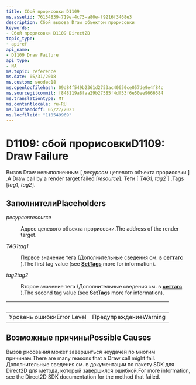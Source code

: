 ```yaml
---
title: Сбой прорисовки D1109
ms.assetid: 76154839-719e-4c73-a80e-f9216f3468e3
description: Сбой вызова Draw объектом прорисовки
keywords:
- Сбой прорисовки D1109 Direct2D
topic_type:
- apiref
api_name:
- D1109 Draw Failure
api_type:
- NA
ms.topic: reference
ms.date: 05/31/2018
ms.custom: seodec18
ms.openlocfilehash: 09d84f549b2361d2753ac40650ce057de9e4f84c
ms.sourcegitcommit: f848119a8faa29b27585f4df53f6e50ee9666684
ms.translationtype: MT
ms.contentlocale: ru-RU
ms.lasthandoff: 05/27/2021
ms.locfileid: "110549969"
---
```

# <a name="d1109-draw-failure"></a><span data-ttu-id="911bc-104">D1109: сбой прорисовки</span><span class="sxs-lookup"><span data-stu-id="911bc-104">D1109: Draw Failure</span></span>

<span data-ttu-id="911bc-105">Вызов Draw невыполненным \[ *ресурсом* целевого объекта прорисовки \] .</span><span class="sxs-lookup"><span data-stu-id="911bc-105">A Draw call by a render target failed \[*resource*\].</span></span> <span data-ttu-id="911bc-106">Теги \[ *TAG1*, *tag2* \] .</span><span class="sxs-lookup"><span data-stu-id="911bc-106">Tags \[*tag1*, *tag2*\].</span></span>

## <a name="placeholders"></a><span data-ttu-id="911bc-107">Заполнители</span><span class="sxs-lookup"><span data-stu-id="911bc-107">Placeholders</span></span>

<dl> <dt>

<span data-ttu-id="911bc-108"><span id="resource"></span><span id="RESOURCE"></span>*ресурсов*</span><span class="sxs-lookup"><span data-stu-id="911bc-108"><span id="resource"></span><span id="RESOURCE"></span>*resource*</span></span>
</dt> <dd>

<span data-ttu-id="911bc-109">Адрес целевого объекта прорисовки.</span><span class="sxs-lookup"><span data-stu-id="911bc-109">The address of the render target.</span></span>

</dd> <dt>

<span data-ttu-id="911bc-110"><span id="tag1"></span><span id="TAG1"></span>*TAG1*</span><span class="sxs-lookup"><span data-stu-id="911bc-110"><span id="tag1"></span><span id="TAG1"></span>*tag1*</span></span>
</dt> <dd>

<span data-ttu-id="911bc-111">Первое значение тега (Дополнительные сведения см. в [**сеттагс**](/windows/win32/api/d2d1/nf-d2d1-id2d1rendertarget-settags) ).</span><span class="sxs-lookup"><span data-stu-id="911bc-111">The first tag value (see [**SetTags**](/windows/win32/api/d2d1/nf-d2d1-id2d1rendertarget-settags) more for information).</span></span>

</dd> <dt>

<span data-ttu-id="911bc-112"><span id="tag2"></span><span id="TAG2"></span>*tag2*</span><span class="sxs-lookup"><span data-stu-id="911bc-112"><span id="tag2"></span><span id="TAG2"></span>*tag2*</span></span>
</dt> <dd>

<span data-ttu-id="911bc-113">Второе значение тега (Дополнительные сведения см. в [**сеттагс**](/windows/win32/api/d2d1/nf-d2d1-id2d1rendertarget-settags) ).</span><span class="sxs-lookup"><span data-stu-id="911bc-113">The second tag value (see [**SetTags**](/windows/win32/api/d2d1/nf-d2d1-id2d1rendertarget-settags) more for information).</span></span>

</dd> </dl> 

| &nbsp;      |  &nbsp; |
|-------------|---------|
| <span data-ttu-id="911bc-114">Уровень ошибки</span><span class="sxs-lookup"><span data-stu-id="911bc-114">Error Level</span></span> | <span data-ttu-id="911bc-115">Предупреждение</span><span class="sxs-lookup"><span data-stu-id="911bc-115">Warning</span></span> |



 

## <a name="possible-causes"></a><span data-ttu-id="911bc-116">Возможные причины</span><span class="sxs-lookup"><span data-stu-id="911bc-116">Possible Causes</span></span>

<span data-ttu-id="911bc-117">Вызов рисования может завершиться неудачей по многим причинам.</span><span class="sxs-lookup"><span data-stu-id="911bc-117">There are many reasons that a Draw call might fail.</span></span> <span data-ttu-id="911bc-118">Дополнительные сведения см. в документации по пакету SDK для Direct2D для метода, который завершился ошибкой.</span><span class="sxs-lookup"><span data-stu-id="911bc-118">For more information, see the Direct2D SDK documentation for the method that failed.</span></span>

 

 